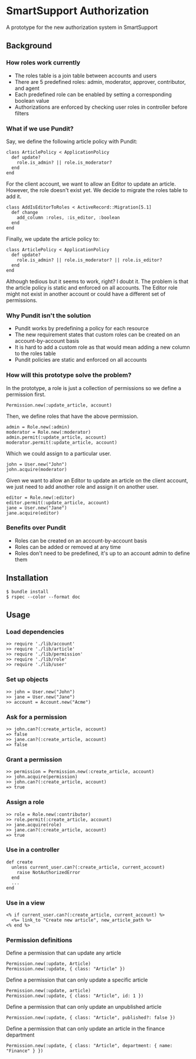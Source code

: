 # SmartSupport Authorization
A prototype for the new authorization system in SmartSupport

## Background

### How roles work currently

* The roles table is a join table between accounts and users
* There are 5 predefined roles: admin, moderator, approver, contributor, and agent
* Each predefined role can be enabled by setting a corresponding boolean value
* Authorizations are enforced by checking user roles in controller before filters

### What if we use Pundit?

Say, we define the following article policy with Pundit:

    class ArticlePolicy < ApplicationPolicy
      def update?
        role.is_admin? || role.is_moderator?
      end
    end

For the client account, we want to allow an Editor to update an article. However, the role doesn't exist yet. We decide to migrate the roles table to add it.

    class AddIsEditorToRoles < ActiveRecord::Migration[5.1]
      def change
        add_column :roles, :is_editor, :boolean
      end
    end

Finally, we update the article policy to:

    class ArticlePolicy < ApplicationPolicy
      def update?
        role.is_admin? || role.is_moderator? || role.is_editor?
      end
    end

Although tedious but it seems to work, right? I doubt it. The problem is that the article policy is static and enforced on all accounts. The Editor role might not exist in another account or could have a different set of permissions.

### Why Pundit isn't the solution

* Pundit works by predefining a policy for each resource
* The new requirement states that custom roles can be created on an account-by-account basis
* It is hard to add a custom role as that would mean adding a new column to the roles table
* Pundit policies are static and enforced on all accounts

### How will this prototype solve the problem?

In the prototype, a role is just a collection of permissions so we define a permission first.

    Permission.new(:update_article, account)

Then, we define roles that have the above permission.

    admin = Role.new(:admin)
    moderator = Role.new(:moderator)
    admin.permit(:update_article, account)
    moderator.permit(:update_article, account)

Which we could assign to a particular user.

    john = User.new("John")
    john.acquire(moderator)

Given we want to allow an Editor to update an article on the client account, we just need to add another role and assign it on another user.

    editor = Role.new(:editor)
    editor.permit(:update_article, account)
    jane = User.new("Jane")
    jane.acquire(editor)

### Benefits over Pundit

* Roles can be created on an account-by-account basis
* Roles can be added or removed at any time
* Roles don't need to be predefined, it's up to an account admin to define them

## Installation

    $ bundle install
    $ rspec --color --format doc

## Usage

### Load dependencies

    >> require './lib/account'
    >> require './lib/article'
    >> require './lib/permission'
    >> require './lib/role'
    >> require './lib/user'

### Set up objects

    >> john = User.new("John")
    >> jane = User.new("Jane")
    >> account = Account.new("Acme")

### Ask for a permission

    >> john.can?(:create_article, account)
    => false
    >> jane.can?(:create_article, account)
    => false

### Grant a permission

    >> permission = Permission.new(:create_article, account)
    >> john.acquire(permission)
    >> john.can?(:create_article, account)
    => true

### Assign a role

    >> role = Role.new(:contributor)
    >> role.permit(:create_article, account)
    >> jane.acquire(role)
    >> jane.can?(:create_article, account)
    => true

### Use in a controller

    def create
      unless current_user.can?(:create_article, current_account)
        raise NotAuthorizedError
      end
      ...
    end

### Use in a view

    <% if current_user.can?(:create_article, current_account) %>
      <%= link_to "Create new article", new_article_path %>
    <% end %>

### Permission definitions

Define a permission that can update any article

    Permission.new(:update, Article)
    Permission.new(:update, { class: "Article" })

Define a permission that can only update a specific article

    Permission.new(:update, article)
    Permission.new(:update, { class: "Article", id: 1 })

Define a permission that can only update an unpublished article

    Permission.new(:update, { class: "Article", published?: false })

Define a permission that can only update an article in the finance department

    Permission.new(:update, { class: "Article", department: { name: "Finance" } })

